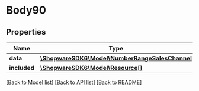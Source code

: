 # Body90

## Properties
Name | Type | Description | Notes
------------ | ------------- | ------------- | -------------
**data** | [**\ShopwareSDK6\Model\NumberRangeSalesChannel**](NumberRangeSalesChannel.md) |  | [optional] 
**included** | [**\ShopwareSDK6\Model\Resource[]**](Resource.md) |  | [optional] 

[[Back to Model list]](../../README.md#documentation-for-models) [[Back to API list]](../../README.md#documentation-for-api-endpoints) [[Back to README]](../../README.md)

